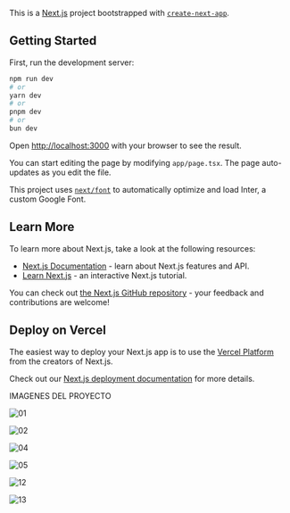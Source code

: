 This is a [Next.js](https://nextjs.org/) project bootstrapped with [`create-next-app`](https://github.com/vercel/next.js/tree/canary/packages/create-next-app).

## Getting Started

First, run the development server:

```bash
npm run dev
# or
yarn dev
# or
pnpm dev
# or
bun dev
```

Open [http://localhost:3000](http://localhost:3000) with your browser to see the result.

You can start editing the page by modifying `app/page.tsx`. The page auto-updates as you edit the file.

This project uses [`next/font`](https://nextjs.org/docs/basic-features/font-optimization) to automatically optimize and load Inter, a custom Google Font.

## Learn More

To learn more about Next.js, take a look at the following resources:

- [Next.js Documentation](https://nextjs.org/docs) - learn about Next.js features and API.
- [Learn Next.js](https://nextjs.org/learn) - an interactive Next.js tutorial.

You can check out [the Next.js GitHub repository](https://github.com/vercel/next.js/) - your feedback and contributions are welcome!

## Deploy on Vercel

The easiest way to deploy your Next.js app is to use the [Vercel Platform](https://vercel.com/new?utm_medium=default-template&filter=next.js&utm_source=create-next-app&utm_campaign=create-next-app-readme) from the creators of Next.js.

Check out our [Next.js deployment documentation](https://nextjs.org/docs/deployment) for more details.

IMAGENES DEL PROYECTO

![01](https://github.com/cristian-santana/Page-Gym-Nextjs-Tailwind/assets/84883843/2f224af7-8a25-4bbf-b05f-38aa5d2636df)

![02](https://github.com/cristian-santana/Page-Gym-Nextjs-Tailwind/assets/84883843/8a13764c-15dc-4d91-a1bd-081f452575a1)

![04](https://github.com/cristian-santana/Page-Gym-Nextjs-Tailwind/assets/84883843/3f270d5e-89f1-42fe-9429-a527d5a9234f)

![05](https://github.com/cristian-santana/Page-Gym-Nextjs-Tailwind/assets/84883843/b70e34fc-11b9-45c9-b5dd-8c5b0b5b9b0b)

![12](https://github.com/cristian-santana/Page-Gym-Nextjs-Tailwind/assets/84883843/8f89ed80-8172-40e9-a25b-209dc427a454)

![13](https://github.com/cristian-santana/Page-Gym-Nextjs-Tailwind/assets/84883843/5f17acbf-d176-45b5-9e25-980db880b409)




